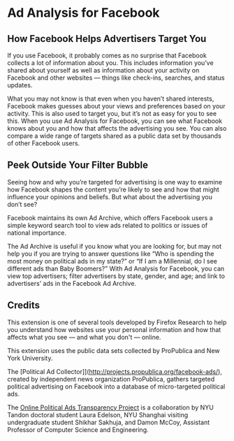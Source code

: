 # Ad Analysis for Facebook

## How Facebook Helps Advertisers Target You

If you use Facebook, it probably comes as no surprise that Facebook collects a lot of information about you. This includes information you’ve shared about yourself as well as information about your activity on Facebook and other websites — things like check-ins, searches, and status updates.

What you may not know is that even when you haven’t shared interests, Facebook makes guesses about your views and preferences based on your activity. This is also used to target you, but it’s not as easy for you to see this. When you use Ad Analysis for Facebook, you can see what Facebook knows about you and how that affects the advertising you see. You can also compare a wide range of targets shared as a public data set by thousands of other Facebook users.

## Peek Outside Your Filter Bubble

Seeing how and why you’re targeted for advertising is one way to examine how Facebook shapes the content you’re likely to see and how that might influence your opinions and beliefs. But what about the advertising you don’t see?

Facebook maintains its own Ad Archive, which offers Facebook users a simple keyword search tool to view ads related to politics or issues of national importance.

The Ad Archive is useful if you know what you are looking for, but may not help you if you are trying to answer questions like “Who is spending the most money on political ads in my state?” or “If I am a Millennial, do I see different ads than Baby Boomers?” With Ad Analysis for Facebook, you can view top advertisers; filter advertisers by state, gender, and age; and link to advertisers’ ads in the Facebook Ad Archive.

## Credits

This extension is one of several tools developed by Firefox Research to help you understand how websites use your personal information and how that affects what you see — and what you don't — online.

This extension uses the public data sets collected by ProPublica and New York University.

The [Political Ad Collector]](http://projects.propublica.org/facebook-ads/), created by independent news organization ProPublica, gathers targeted political advertising on Facebook into a database of micro-targeted political ads.

The [Online Political Ads Transparency Project](https://engineering.nyu.edu/online-political-ads-transparency-project/) is a collaboration by NYU Tandon doctoral student Laura Edelson, NYU Shanghai visiting undergraduate student Shikhar Sakhuja, and Damon McCoy, Assistant Professor of Computer Science and Engineering.
